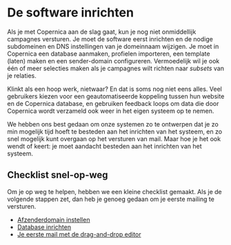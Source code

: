 De software inrichten
=====================

Als je met Copernica aan de slag gaat, kun je nog niet onmiddellijk campagnes
versturen. Je moet de software eerst inrichten en de nodige subdomeinen
en DNS instellingen van je domeinnaam wijzigen. Je moet in Copernica een database 
aanmaken, profielen importeren, een template (laten) maken en een sender-domain 
configureren. Vermoedelijk wil je ook één of meer selecties maken als je campagnes
wilt richten naar *subsets* van je relaties.

Klinkt als een hoop werk, nietwaar? En dat is soms nog niet eens alles. Veel 
gebruikers kiezen voor een geautomatiseerde koppeling tussen hun website en de 
Copernica database, en gebruiken feedback loops om data die door Copernica wordt 
verzameld ook weer in het eigen systeem op te nemen.

We hebben ons best gedaan om onze systemen zo te ontwerpen dat je zo min mogelijk
tijd hoeft te besteden aan het inrichten van het systeem, en zo snel mogelijk
kunt overgaan op het versturen van mail. Maar hoe je het ook wendt of keert: je 
moet aandacht besteden aan het inrichten van het systeem.


Checklist snel-op-weg
---------------------
 
Om je op weg te helpen, hebben we een kleine checklist gemaakt. Als je de volgende
stappen zet, dan heb je genoeg gedaan om je eerste mailing te versturen.

* [Afzenderdomain instellen](quick-sender-domain-guide)
* [Database inrichten](quick-database-guide)
* [Je eerste mail met de drag-and-drop editor](quick-mailing-guide)

